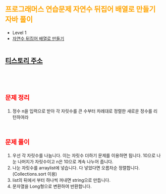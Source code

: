 # <span style="color:orange; font-size:17pt; font-weight:bold">프로그래머스 연습문제 자연수 뒤집어 배열로 만들기 자바 풀이</span>
- Level 1
- [자연수 뒤집어 배열로 만들기](https://programmers.co.kr/learn/courses/30/lessons/12932?language=java)
<br><br>

## [티스토리 주소](https://hoho325.tistory.com/)
<br><br>

# <span style="color: red; font-size:15pt">문제 정리</span>
1. 정수 n을 입력으로 받아 각 자릿수를 큰 수부터 차례대로 정렬한 새로운 정수를 리턴하여라
<br><br>

# <span style="color: red; font-size:15pt">문제 풀이</span>
1. 우선 각 자릿수를 나눕니다. 이는 자릿수 더하기 문제를 이용하면 됩니다. 10으로 나눈 나머지가 자릿수이고 n은 10으로 계속 나누어 줍니다.
2. 나눈 자릿수를 arraylist에 넣습니다. 다 넣었다면 오름차순 정렬합니다.(Collections.sort 이용)
3. list의 뒤에서 부터 하나씩 꺼내면 string으로 만듭니다.
4. 문자열을 Long형으로 변환하여 반환합니다.
